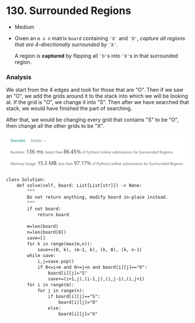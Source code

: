 # 130. Surrounded Regions

* Medium
*   Given an `m x n` matrix `board` containing `'X'` and `'O'`, _capture all regions that are 4-directionally surrounded by_ `'X'`.

    A region is **captured** by flipping all `'O'`s into `'X'`s in that surrounded region.

### Analysis&#x20;

We start from the 4 edges and look for those that are "O". Then if we saw an "O", we add the grids around it to the stack into which we will be looking at. If the grid is "O", we change it into "S". Then after we have searched that stack, we would have finished the part of searching.&#x20;

After that, we would be changing every grid that contains "S" to be "O", then change all the other grids to be "X".&#x20;

![](<../.gitbook/assets/image (26).png>)

```
class Solution:
    def solve(self, board: List[List[str]]) -> None:
        """
        Do not return anything, modify board in-place instead.
        """
        if not board:
            return board
        
        m=len(board)
        n=len(board[0])
        save=[]
        for k in range(max(m,n)):
            save+=(0, k), (m-1, k), (k, 0), (k, n-1)
        while save:
            i,j=save.pop()
            if 0<=i<m and 0<=j<n and board[i][j]=="O":
                board[i][j]="S"
                save+=(i+1,j),(i-1,j),(i,j-1),(i,j+1)
        for i in range(m):
            for j in range(n):
                if board[i][j]=="S":
                    board[i][j]="O"
                else:
                    board[i][j]="X"
```
